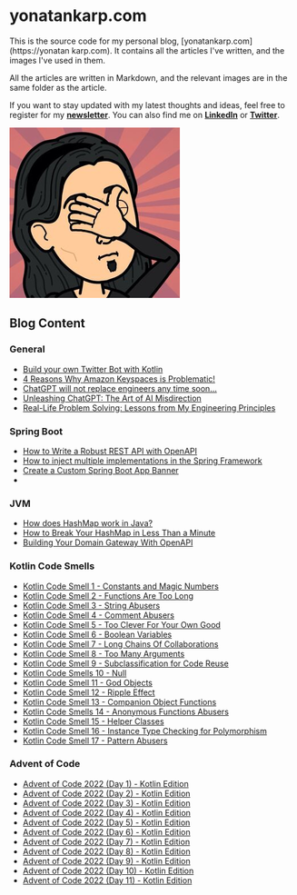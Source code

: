# yonatankarp.com

This is the source code for my personal blog, [yonatankarp.com](https://yonatan
karp.com).
It contains all the articles I've written, and the images I've used in them.

All the articles are written in Markdown, and the relevant images are in the
same folder as the article.

If you want to stay updated with my latest thoughts and ideas, feel free to
register for my [**newsletter**](https://yonatankarp.com/newsletter). You can
also find me on [**LinkedIn**](https://www.linkedin.com/in/yonatankarp/) or
[**Twitter**](https://twitter.com/yonatan_karp).


![logo](logo.jpeg)

## Blog Content

### General

 - [Build your own Twitter Bot with Kotlin](001-build-your-own-twitter-bot-with-kotlin)
 - [4 Reasons Why Amazon Keyspaces is Problematic!](003-4-reasons-why-amazon-keyspaces-is-problematic.md)
 - [ChatGPT will not replace engineers any time soon...](032-chatgpt-will-not-replace-engineers-any-time-soon.md)
 - [Unleashing ChatGPT: The Art of AI Misdirection](037-unleashing-chatgpt-the-art-of-ai-misdirection.md)
 - [Real-Life Problem Solving: Lessons from My Engineering Principles](038-real-life-problem-solving-lessons-from-my-engineering-principles.md)

### Spring Boot

- [How to Write a Robust REST API with OpenAPI](002-how-to-write-a-robust-rest-api-with-openapi.md)
- [How to inject multiple implementations in the Spring Framework](004-how-to-inject-multiple-implementations-in-the-spring-framework.md)
- [Create a Custom Spring Boot App Banner](011-create-a-custom-spring-boot-app-banner.md)
- 

### JVM

- [How does HashMap work in Java?](008-how-does-hashmap-work-in-java.md)
- [How to Break Your HashMap in Less Than a Minute](014-how-to-break-your-hashmap-in-less-than-a-minute.md)
- [Building Your Domain Gateway With OpenAPI](025-building-your-domain-gateway-with-openapi.md)

### Kotlin Code Smells

- [Kotlin Code Smell 1 - Constants and Magic Numbers](005-kotlin-code-smell-1-constants-and-magic-numbers.md)
- [Kotlin Code Smell 2 - Functions Are Too Long](006-kotlin-code-smell-2-functions-are-too-long.md)
- [Kotlin Code Smell 3 - String Abusers](010-kotlin-code-smell-3-string-abusers.md)
- [Kotlin Code Smell 4 - Comment Abusers](012-kotlin-code-smell-4-comment-abusers.md)
- [Kotlin Code Smell 5 - Too Clever For Your Own Good](013-kotlin-code-smell-5-too-clever-for-your-own-good.md)
- [Kotlin Code Smell 6 - Boolean Variables](017-kotlin-code-smell-6-boolean-variables.md)
- [Kotlin Code Smell 7 - Long Chains Of Collaborations](021-kotlin-code-smell-7-long-chains-of-collaborations.md)
- [Kotlin Code Smell 8 - Too Many Arguments](022-kotlin-code-smell-8-too-many-arguments.md)
- [Kotlin Code Smell 9 - Subclassification for Code Reuse](024-kotlin-code-smell-9-subclassification-for-code-reuse.md)
- [Kotlin Code Smells 10 - Null](026-kotlin-code-smells-10-null.md)
- [Kotlin Code Smell 11 - God Objects](027-kotlin-code-smell-11-god-objects.md)
- [Kotlin Code Smell 12 - Ripple Effect](028-kotlin-code-smell-12-ripple-effect.md)
- [Kotlin Code Smell 13 - Companion Object Functions](029-kotlin-code-smell-13-companion-object-functions.md)
- [Kotlin Code Smells 14 - Anonymous Functions Abusers](031-kotlin-code-smells-14-anonymous-functions-abusers.md)
- [Kotlin Code Smell 15 - Helper Classes](033-kotlin-code-smell-15-helper-classes.md)
- [Kotlin Code Smell 16 - Instance Type Checking for Polymorphism](036-kotlin-code-smell-16-instance-type-checking-for-polymorphism.md)
- [Kotlin Code Smell 17 - Pattern Abusers](039-kotlin-code-smell-17-pattern-abusers.md)

### Advent of Code
- [Advent of Code 2022 (Day 1) - Kotlin Edition](007-advent-of-code-2022-day-1-kotlin-edition.md)
- [Advent of Code 2022 (Day 2) - Kotlin Edition](009-advent-of-code-2022-day-2-kotlin-edition.md)
- [Advent of Code 2022 (Day 3) - Kotlin Edition](015-advent-of-code-2022-day-3-kotlin-edition.md)
- [Advent of Code 2022 (Day 4) - Kotlin Edition](016-advent-of-code-2022-day-4-kotlin-edition.md)
- [Advent of Code 2022 (Day 5) - Kotlin Edition](018-advent-of-code-2022-day-5-kotlin-edition.md)
- [Advent of Code 2022 (Day 6) - Kotlin Edition](019-advent-of-code-2022-day-6-kotlin-edition.md)
- [Advent of Code 2022 (Day 7) - Kotlin Edition](020-advent-of-code-2022-day-7-kotlin-edition.md)
- [Advent of Code 2022 (Day 8) - Kotlin Edition](023-advent-of-code-2022-day-8-kotlin-edition.md)
- [Advent of Code 2022 (Day 9) - Kotlin Edition](030-advent-of-code-2022-day-9-kotlin-edition.md)
- [Advent of Code 2022 (Day 10) - Kotlin Edition](034-advent-of-code-2022-day-10-kotlin-edition.md)
- [Advent of Code 2022 (Day 11) - Kotlin Edition](035-advent-of-code-2022-day-11-kotlin-edition.md)
